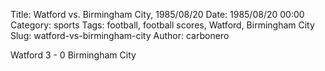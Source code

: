 Title: Watford vs. Birmingham City, 1985/08/20
Date: 1985/08/20 00:00
Category: sports
Tags: football, football scores, Watford, Birmingham City
Slug: watford-vs-birmingham-city
Author: carbonero


Watford 3 - 0 Birmingham City
